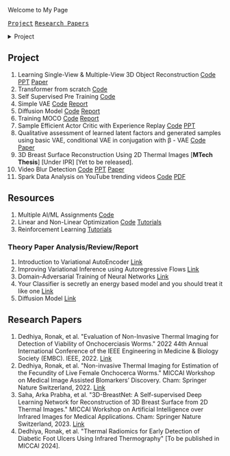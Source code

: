 Welcome to My Page

<kbd>[Project](#Project)</kbd> 
<kbd>[Research Papers](#Research)</kbd>

<details>
  <summary>Project</summary>
- Learning Single-View & Multiple-View 3D Object Reconstruction [Code](Code/3dreconstructionVision.ipynb) [PPT](/Notes/visionproject.pdf) [Paper](/Notes/visionprojectpaper.pdf)

   
</details>

## Project
1. Learning Single-View & Multiple-View 3D Object Reconstruction [Code](Code/3dreconstructionVision.ipynb) [PPT](/Notes/visionproject.pdf) [Paper](/Notes/visionprojectpaper.pdf)
2. Transformer from scratch [Code](Code/TransformerEncoder.ipynb)
3. Self Supervised Pre Training [Code](Code/self-supervised.ipynb)
4. Simple VAE [Code](Code/celebA_simpleVAE.ipynb) [Report](/Notes/VAE_GAN.pdf)
5. Diffusion Model [Code](Code/ddpm-diffusion-final.ipynb) [Report](/Notes/Diffusion_Model_And_Domain_Adaptation.pdf)
6. Training MOCO [Code](Code/moco-v1.ipynb) [Report](/Notes/TSNE_MOCO.pdf)
7. Sample Efficient Actor Critic with Experience Replay [Code](Code/RL/) [PPT](Notes/RL_project_Sample_efficient_actor_critic_with_experience_replay.pdf)
8. Qualitative assessment of learned latent factors and generated samples using basic VAE, conditional VAE in conjugation with β - VAE [Code](Code/VAEs/) [Paper](/Notes/Introduction_to_Variational_AutoEncoder.pdf) 
9. 3D Breast Surface Reconstruction Using 2D Thermal Images [**MTech Thesis**] [Under IPR] [Yet to be released].
10. Video Blur Detection [Code](Code/BlurDetection/) [PPT](Notes/BlurDetectionPPT.pdf) [Paper](Notes/BlurDetectionPaper.pdf)
11. Spark Data Analysis on YouTube trending videos [Code](https://github.com/RonakDedhiya/YouTube_Trending_Video_Spark_Data_Analysis/tree/main/main.ipynb) [PDF](Notes/sparkdataanalysis.pdf/)

## Resources
1. Multiple AI/ML Assignments [Code](Code/AIML/)
2. Linear and Non-Linear Optimization [Code](Code/LNLO/) [Tutorials](Code/LNLO/Tutorials/)
3. Reinforcement Learning [Tutorials](Notes/RL/)
   
### Theory Paper Analysis/Review/Report
1. Introduction to Variational AutoEncoder [Link](/Notes/Introduction_to_Variational_AutoEncoder.pdf)
2. Improving Variational Inference using Autoregressive Flows [Link](/Notes/Report_on__Improving_Variational_Inference_using_Autoregressive_Flows__by_Kingma_et_al.pdf)
3. Domain-Adversarial Training of Neural Networks [Link](/Notes/Report_on__Domain_Adversarial_Training_of_Neural_Networks__by_Ganin_et_al.pdf)
4. Your Classifier is secretly an energy based model and you should treat it like one [Link](/Notes/Report_on__Your_Classifier_is_secretly_an_energy_based_model_and_you_should_treat_it_like_one__by_Grathwol_et_al.pdf)
5. Diffusion Model [Link](Notes/DiffusionModel.pdf)

## Research Papers

1. Dedhiya, Ronak, et al. "Evaluation of Non-Invasive Thermal Imaging for Detection of Viability of Onchocerciasis Worms." 2022 44th Annual International Conference of the IEEE Engineering in Medicine & Biology Society (EMBC). IEEE, 2022. [Link](https://ieeexplore.ieee.org/abstract/document/9871140/)
2. Dedhiya, Ronak, et al. "Non-invasive Thermal Imaging for Estimation of the Fecundity of Live Female Onchocerca Worms." MICCAI Workshop on Medical Image Assisted Blomarkers’ Discovery. Cham: Springer Nature Switzerland, 2022. [Link](https://link.springer.com/chapter/10.1007/978-3-031-19660-7_10)
3. Saha, Arka Prabha, et al. "3D-BreastNet: A Self-supervised Deep Learning Network for Reconstruction of 3D Breast Surface from 2D Thermal Images." MICCAI Workshop on Artificial Intelligence over Infrared Images for Medical Applications. Cham: Springer Nature Switzerland, 2023. [Link](https://link.springer.com/chapter/10.1007/978-3-031-44511-8_2)
4. Dedhiya, Ronak, et al. "Thermal Radiomics for Early Detection of Diabetic Foot Ulcers Using Infrared Thermography" [To be published in MICCAI 2024].
